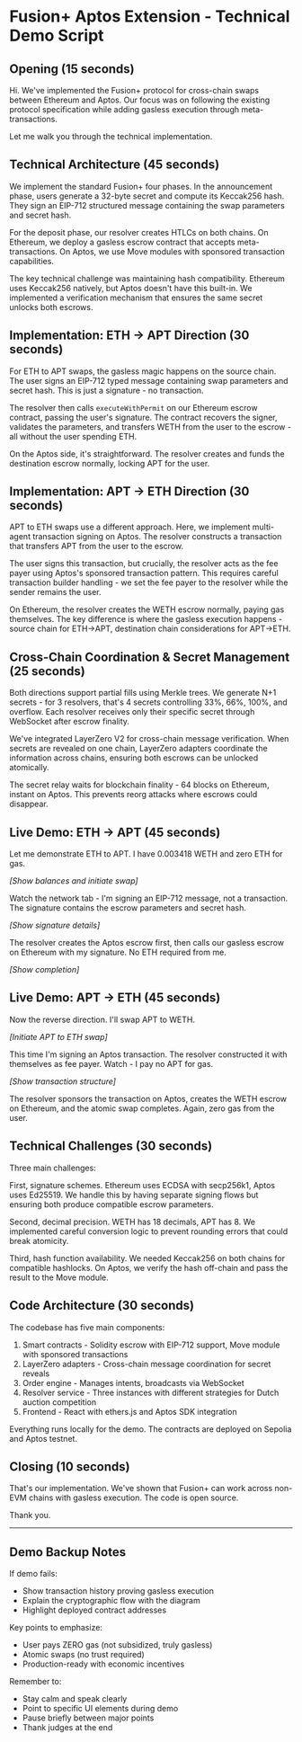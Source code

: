 # Fusion+ Aptos Extension - Technical Demo Script

## Opening (15 seconds)

Hi. We've implemented the Fusion+ protocol for cross-chain swaps between Ethereum and Aptos. Our focus was on following the existing protocol specification while adding gasless execution through meta-transactions.

Let me walk you through the technical implementation.

## Technical Architecture (45 seconds)

We implement the standard Fusion+ four phases. In the announcement phase, users generate a 32-byte secret and compute its Keccak256 hash. They sign an EIP-712 structured message containing the swap parameters and secret hash.

For the deposit phase, our resolver creates HTLCs on both chains. On Ethereum, we deploy a gasless escrow contract that accepts meta-transactions. On Aptos, we use Move modules with sponsored transaction capabilities.

The key technical challenge was maintaining hash compatibility. Ethereum uses Keccak256 natively, but Aptos doesn't have this built-in. We implemented a verification mechanism that ensures the same secret unlocks both escrows.

## Implementation: ETH → APT Direction (30 seconds)

For ETH to APT swaps, the gasless magic happens on the source chain. The user signs an EIP-712 typed message containing swap parameters and secret hash. This is just a signature - no transaction.

The resolver then calls `executeWithPermit` on our Ethereum escrow contract, passing the user's signature. The contract recovers the signer, validates the parameters, and transfers WETH from the user to the escrow - all without the user spending ETH.

On the Aptos side, it's straightforward. The resolver creates and funds the destination escrow normally, locking APT for the user.

## Implementation: APT → ETH Direction (30 seconds)

APT to ETH swaps use a different approach. Here, we implement multi-agent transaction signing on Aptos. The resolver constructs a transaction that transfers APT from the user to the escrow.

The user signs this transaction, but crucially, the resolver acts as the fee payer using Aptos's sponsored transaction pattern. This requires careful transaction builder handling - we set the fee payer to the resolver while the sender remains the user.

On Ethereum, the resolver creates the WETH escrow normally, paying gas themselves. The key difference is where the gasless execution happens - source chain for ETH→APT, destination chain considerations for APT→ETH.

## Cross-Chain Coordination & Secret Management (25 seconds)

Both directions support partial fills using Merkle trees. We generate N+1 secrets - for 3 resolvers, that's 4 secrets controlling 33%, 66%, 100%, and overflow. Each resolver receives only their specific secret through WebSocket after escrow finality.

We've integrated LayerZero V2 for cross-chain message verification. When secrets are revealed on one chain, LayerZero adapters coordinate the information across chains, ensuring both escrows can be unlocked atomically.

The secret relay waits for blockchain finality - 64 blocks on Ethereum, instant on Aptos. This prevents reorg attacks where escrows could disappear.

## Live Demo: ETH → APT (45 seconds)

Let me demonstrate ETH to APT. I have 0.003418 WETH and zero ETH for gas.

*[Show balances and initiate swap]*

Watch the network tab - I'm signing an EIP-712 message, not a transaction. The signature contains the escrow parameters and secret hash.

*[Show signature details]*

The resolver creates the Aptos escrow first, then calls our gasless escrow on Ethereum with my signature. No ETH required from me.

*[Show completion]*

## Live Demo: APT → ETH (45 seconds)

Now the reverse direction. I'll swap APT to WETH.

*[Initiate APT to ETH swap]*

This time I'm signing an Aptos transaction. The resolver constructed it with themselves as fee payer. Watch - I pay no APT for gas.

*[Show transaction structure]*

The resolver sponsors the transaction on Aptos, creates the WETH escrow on Ethereum, and the atomic swap completes. Again, zero gas from the user.

## Technical Challenges (30 seconds)

Three main challenges:

First, signature schemes. Ethereum uses ECDSA with secp256k1, Aptos uses Ed25519. We handle this by having separate signing flows but ensuring both produce compatible escrow parameters.

Second, decimal precision. WETH has 18 decimals, APT has 8. We implemented careful conversion logic to prevent rounding errors that could break atomicity.

Third, hash function availability. We needed Keccak256 on both chains for compatible hashlocks. On Aptos, we verify the hash off-chain and pass the result to the Move module.

## Code Architecture (30 seconds)

The codebase has five main components:

1. Smart contracts - Solidity escrow with EIP-712 support, Move module with sponsored transactions
2. LayerZero adapters - Cross-chain message coordination for secret reveals
3. Order engine - Manages intents, broadcasts via WebSocket
4. Resolver service - Three instances with different strategies for Dutch auction competition  
5. Frontend - React with ethers.js and Aptos SDK integration

Everything runs locally for the demo. The contracts are deployed on Sepolia and Aptos testnet.

## Closing (10 seconds)

That's our implementation. We've shown that Fusion+ can work across non-EVM chains with gasless execution. The code is open source.

Thank you.

---

## Demo Backup Notes

If demo fails:
- Show transaction history proving gasless execution
- Explain the cryptographic flow with the diagram
- Highlight deployed contract addresses

Key points to emphasize:
- User pays ZERO gas (not subsidized, truly gasless)
- Atomic swaps (no trust required)
- Production-ready with economic incentives

Remember to:
- Stay calm and speak clearly
- Point to specific UI elements during demo
- Pause briefly between major points
- Thank judges at the end